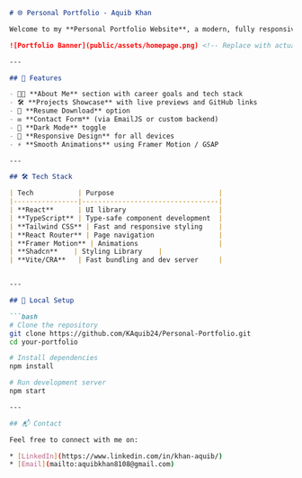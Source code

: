 
````markdown
# 🌐 Personal Portfolio - Aquib Khan

Welcome to my **Personal Portfolio Website**, a modern, fully responsive site built to showcase my skills, projects, and experience as a Frontend Developer.

![Portfolio Banner](public/assets/homepage.png) <!-- Replace with actual path -->

---

## 🚀 Features

- 🧑‍💻 **About Me** section with career goals and tech stack
- 🛠️ **Projects Showcase** with live previews and GitHub links
- 📄 **Resume Download** option
- ✉️ **Contact Form** (via EmailJS or custom backend)
- 🌙 **Dark Mode** toggle
- 📱 **Responsive Design** for all devices
- ⚡ **Smooth Animations** using Framer Motion / GSAP

---

## 🛠️ Tech Stack

| Tech           | Purpose                          |
|----------------|----------------------------------|
| **React**      | UI library                       |
| **TypeScript** | Type-safe component development  |
| **Tailwind CSS** | Fast and responsive styling    |
| **React Router** | Page navigation                |
| **Framer Motion** | Animations                    |
| **Shadcn**    | Styling Library    |
| **Vite/CRA**   | Fast bundling and dev server     |


---

## 🔧 Local Setup

```bash
# Clone the repository
git clone https://github.com/KAquib24/Personal-Portfolio.git
cd your-portfolio

# Install dependencies
npm install

# Run development server
npm start 

---

## 📬 Contact

Feel free to connect with me on:

* [LinkedIn](https://www.linkedin.com/in/khan-aquib/)
* [Email](mailto:aquibkhan8108@gmail.com)

